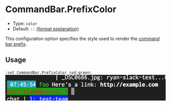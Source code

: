 # CommandBar.PrefixColor

- Type: `color`
- Default: `::` [(format explanation)](../colors.md)

This configuration option specifies the style used to render the [command bar prefix](../CommandBar.md).

## Usage
`:set CommandBar.PrefixColor red:green:`
![gifs/CommandBar.PrefixColor.png](gifs/CommandBar.PrefixColor.png)
